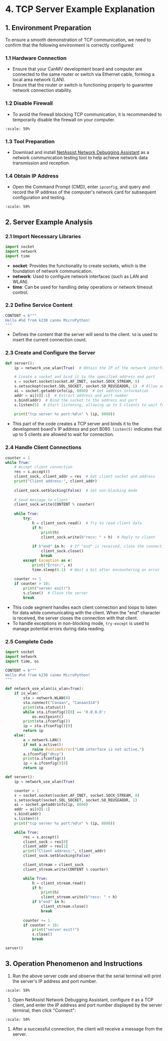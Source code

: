 # 4. TCP Server Example Explanation

## 1. Environment Preparation

To ensure a smooth demonstration of TCP communication, we need to confirm that the following environment is correctly configured:

### 1.1 Hardware Connection

- Ensure that your CanMV development board and computer are connected to the same router or switch via Ethernet cable, forming a local area network (LAN).
- Ensure that the router or switch is functioning properly to guarantee network connection stability.

### 1.2 Disable Firewall

- To avoid the firewall blocking TCP communication, it is recommended to temporarily disable the firewall on your computer.

```{image} ../images/network/image-20240722145319713.png
:scale: 50%
```

### 1.3 Tool Preparation

- Download and install [NetAssist Network Debugging Assistant](https://www.cmsoft.cn/resource/102.html) as a network communication testing tool to help achieve network data transmission and reception.

### 1.4 Obtain IP Address

- Open the Command Prompt (CMD), enter `ipconfig`, and query and record the IP address of the computer's network card for subsequent configuration and testing.

```{image} ../images/network/image-20240722145500693.png
:scale: 50%
```

## 2. Server Example Analysis

### 2.1 Import Necessary Libraries

```python
import socket  
import network  
import time
```

- **socket**: Provides the functionality to create sockets, which is the foundation of network communication.
- **network**: Used to configure network interfaces (such as LAN and WLAN).
- **time**: Can be used for handling delay operations or network timeout control.

### 2.2 Define Service Content

```python
CONTENT = b"""  
Hello #%d from k230 canmv MicroPython!  
"""
```

- Defines the content that the server will send to the client. `%d` is used to insert the current connection count.

### 2.3 Create and Configure the Server

```python
def server():  
    ip = network_use_wlan(True)  # Obtain the IP of the network interface

    # Create a socket and bind it to the specified address and port  
    s = socket.socket(socket.AF_INET, socket.SOCK_STREAM, 0)  
    s.setsockopt(socket.SOL_SOCKET, socket.SO_REUSEADDR, 1)  # Allow address reuse
    ai = socket.getaddrinfo(ip, 8080)  # Get address information  
    addr = ai[0][-1]  # Extract address and port number  
    s.bind(addr)  # Bind the socket to the address and port  
    s.listen(5)  # Start listening, allowing up to 5 clients to wait for connection
  
    print("tcp server %s port:%d\n" % (ip, 8080))
```

- This part of the code creates a TCP server and binds it to the development board's IP address and port 8080. `listen(5)` indicates that up to 5 clients are allowed to wait for connection.

### 2.4 Handle Client Connections

```python
counter = 1  
while True:  
    # Accept client connection  
    res = s.accept()  
    client_sock, client_addr = res  # Get client socket and address
    print("Client address:", client_addr)
  
    client_sock.setblocking(False)  # Set non-blocking mode
  
    # Send message to client  
    client_sock.write(CONTENT % counter)  
  
    while True:  
        try:  
            h = client_sock.read()  # Try to read client data
            if h:  
                print(h)  
                client_sock.write(b"recv: " + h)  # Reply to client
  
            if b"end" in h:  # If "end" is received, close the connection  
                client_sock.close()  
                break  
        except Exception as e:  
            print("Error:", e)  
            time.sleep(0.1)  # Wait a bit after encountering an error
          
    counter += 1  
    if counter > 10:  
        print("server exit!")  
        s.close()  # Close the server
        break
```

- This code segment handles each client connection and loops to listen for data while communicating with the client. When the "end" character is received, the server closes the connection with that client.
- To handle exceptions in non-blocking mode, `try-except` is used to manage potential errors during data reading.

### 2.5 Complete Code

```python
import socket
import network
import time, os

CONTENT = b"""
Hello #%d from k230 canmv MicroPython!
"""

def network_use_wlan(is_wlan=True):
    if is_wlan:
        sta = network.WLAN(0)
        sta.connect("Canaan", "Canaan314")
        print(sta.status())
        while sta.ifconfig()[0] == '0.0.0.0':
            os.exitpoint()
        print(sta.ifconfig())
        ip = sta.ifconfig()[0]
        return ip
    else:
        a = network.LAN()
        if not a.active():
            raise RuntimeError("LAN interface is not active.")
        a.ifconfig("dhcp")
        print(a.ifconfig())
        ip = a.ifconfig()[0]
        return ip

def server():
    ip = network_use_wlan(True)

    counter = 1
    s = socket.socket(socket.AF_INET, socket.SOCK_STREAM, 0)
    s.setsockopt(socket.SOL_SOCKET, socket.SO_REUSEADDR, 1)
    ai = socket.getaddrinfo(ip, 8080)
    addr = ai[0][-1]
    s.bind(addr)
    s.listen(5)
    print("tcp server %s port:%d\n" % (ip, 8080))

    while True:
        res = s.accept()
        client_sock = res[0]
        client_addr = res[1]
        print("Client address:", client_addr)
        client_sock.setblocking(False)

        client_stream = client_sock
        client_stream.write(CONTENT % counter)

        while True:
            h = client_stream.read()
            if h:
                print(h)
                client_stream.write(b"recv: " + h)
            if b"end" in h:
                client_stream.close()
                break
          
        counter += 1
        if counter > 10:
            print("server exit!")
            s.close()
            break

server()
```

## 3. Operation Phenomenon and Instructions

1. Run the above server code and observe that the serial terminal will print the server's IP address and port number.

```{image} ../images/network/image-20240722162100719.png
:scale: 50%
```

1. Open NetAssist Network Debugging Assistant, configure it as a TCP client, and enter the IP address and port number displayed by the server terminal, then click "Connect":

```{image} ../images/network/image-20240722162513633.png
:scale: 50%
```

1. After a successful connection, the client will receive a message from the server.

